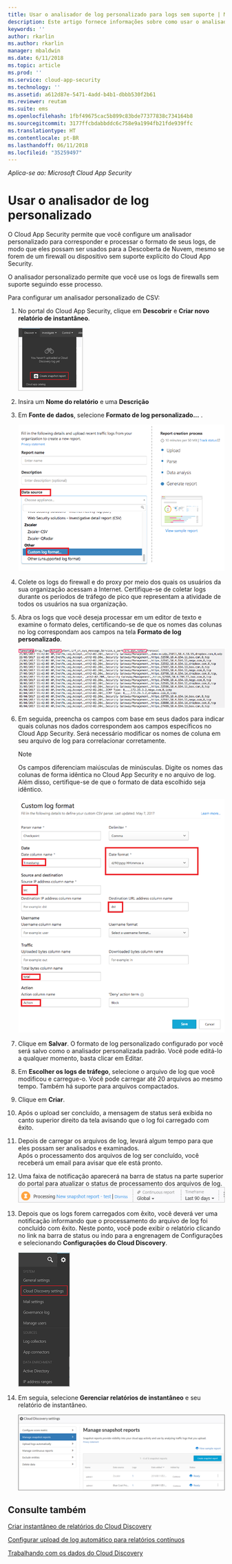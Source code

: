 ```yaml
---
title: Usar o analisador de log personalizado para logs sem suporte | Microsoft Docs
description: Este artigo fornece informações sobre como usar o analisador de log personalizado para que o upload de logs de dispositivos sem suporte seja realizado para o Cloud App Security.
keywords: ''
author: rkarlin
ms.author: rkarlin
manager: mbaldwin
ms.date: 6/11/2018
ms.topic: article
ms.prod: ''
ms.service: cloud-app-security
ms.technology: ''
ms.assetid: a612d87e-5471-4add-b4b1-dbbb530f2b61
ms.reviewer: reutam
ms.suite: ems
ms.openlocfilehash: 1fbf49675cac5b899c83bde77377838c734164b8
ms.sourcegitcommit: 3177ffcbdabbddc6c758e9a1994fb21fde939ffc
ms.translationtype: HT
ms.contentlocale: pt-BR
ms.lasthandoff: 06/11/2018
ms.locfileid: "35259497"
---
```

*Aplica-se ao: Microsoft Cloud App Security*


# <a name="use-a-custom-log-parser"></a>Usar o analisador de log personalizado
O Cloud App Security permite que você configure um analisador personalizado para corresponder e processar o formato de seus logs, de modo que eles possam ser usados para a Descoberta de Nuvem, mesmo se forem de um firewall ou dispositivo sem suporte explícito do Cloud App Security. 

O analisador personalizado permite que você use os logs de firewalls sem suporte seguindo esse processo. 


 
Para configurar um analisador personalizado de CSV:
1. No portal do Cloud App Security, clique em **Descobrir** e **Criar novo relatório de instantâneo**.  
  
   ![Criar novo relatório de instantâneo](./media/create-new-snapshot-report.png)
     
2. Insira um **Nome do relatório** e uma **Descrição**
  
3. Em **Fonte de dados**, selecione **Formato de log personalizado...** .  

    ![Novo relatório de instantâneo](./media/custom-log-upload.png)   

4. Colete os logs do firewall e do proxy por meio dos quais os usuários da sua organização acessam a Internet. Certifique-se de coletar logs durante os períodos de tráfego de pico que representam a atividade de todos os usuários na sua organização. 

5. Abra os logs que você deseja processar em um editor de texto e examine o formato deles, certificando-se de que os nomes das colunas no log correspondam aos campos na tela **Formato de log personalizado**.

   ![analisador de log personalizado](./media/log-data.png) 

6. Em seguida, preencha os campos com base em seus dados para indicar quais colunas nos dados correspondem aos campos específicos no Cloud App Security. Será necessário modificar os nomes de coluna em seu arquivo de log para correlacionar corretamente.
  
   > [!NOTE]
    > Os campos diferenciam maiúsculas de minúsculas. Digite os nomes das colunas de forma idêntica no Cloud App Security e no arquivo de log. Além disso, certifique-se de que o formato de data escolhido seja idêntico.

   ![analisador de log personalizado](./media/custom-log-parser.png) 


7. Clique em **Salvar**. O formato de log personalizado configurado por você será salvo como o analisador personalizada padrão. Você pode editá-lo a qualquer momento, basta clicar em Editar.

8. Em **Escolher os logs de tráfego**, selecione o arquivo de log que você modificou e carregue-o. Você pode carregar até 20 arquivos ao mesmo tempo. Também há suporte para arquivos compactados.  
  

9. Clique em **Criar**.  

10. Após o upload ser concluído, a mensagem de status será exibida no canto superior direito da tela avisando que o log foi carregado com êxito.  
  
11. Depois de carregar os arquivos de log, levará algum tempo para que eles possam ser analisados e examinados.  
    Após o processamento dos arquivos de log ser concluído, você receberá um email para avisar que ele está pronto. 
  
12. Uma faixa de notificação aparecerá na barra de status na parte superior do portal para atualizar o status de processamento dos arquivos de log.  
    ![barra de menus do arquivo de log de processamento](./media/processing-log-file-menu-bar.png) 
   
13. Depois que os logs forem carregados com êxito, você deverá ver uma notificação informando que o processamento do arquivo de log foi concluído com êxito. Neste ponto, você pode exibir o relatório clicando no link na barra de status ou indo para a engrenagem de Configurações e selecionando **Configurações do Cloud Discovery**.   
  
     ![Guia Configurações de descoberta](./media/discovery-settings-tab.png)
14. Em seguia, selecione **Gerenciar relatórios de instantâneo** e seu relatório de instantâneo.
 
    ![gerenciamento de relatório de instantâneo](./media/snapshot-report-managment.png)

  
      




## <a name="see-also"></a>Consulte também
 
[Criar instantâneo de relatórios do Cloud Discovery](create-snapshot-cloud-discovery-reports.md)

[Configurar upload de log automático para relatórios contínuos](configure-automatic-log-upload-for-continuous-reports.md)

[Trabalhando com os dados do Cloud Discovery](working-with-cloud-discovery-data.md)


